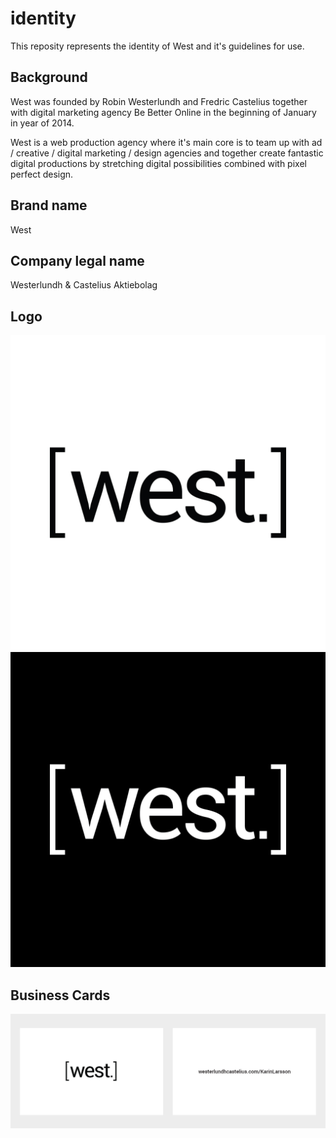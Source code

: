 identity
============= 

This reposity represents the identity of West and it's guidelines for use.


Background
-------
West was founded by Robin Westerlundh and Fredric Castelius together with digital marketing agency Be Better Online in the beginning of January in year of 2014. 

West is a web production agency where it's main core is to team up with ad / creative / digital marketing / design agencies and together create fantastic digital productions by stretching digital possibilities combined with pixel perfect design.


Brand name
-------

West

Company legal name
-------

Westerlundh & Castelius Aktiebolag

Logo
-------

![Alt text](/logo/westerlundh&castelius-logo-black-1x1.jpg "")
![Alt text](/logo/westerlundh&castelius-logo-white-1x1.jpg "")


Business Cards
-------
![Alt text](/cards/westerlundh&castelius-businesscards-sample.jpg "")




